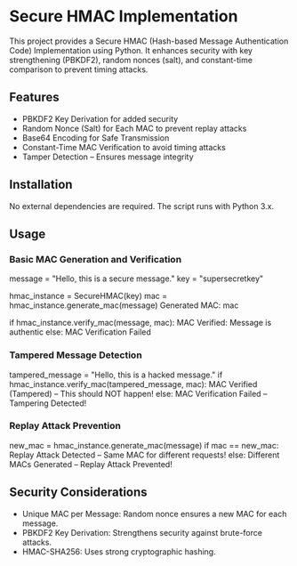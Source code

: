 # Secure HMAC Implementation

This project provides a Secure HMAC (Hash-based Message Authentication Code) Implementation using Python. It enhances security with key strengthening (PBKDF2), random nonces (salt), and constant-time comparison to prevent timing attacks.

## Features
- PBKDF2 Key Derivation for added security
- Random Nonce (Salt) for Each MAC to prevent replay attacks
- Base64 Encoding for Safe Transmission
- Constant-Time MAC Verification to avoid timing attacks
- Tamper Detection – Ensures message integrity

## Installation
No external dependencies are required. The script runs with Python 3.x.

## Usage
### Basic MAC Generation and Verification
message = "Hello, this is a secure message."
key = "supersecretkey"

hmac_instance = SecureHMAC(key)
mac = hmac_instance.generate_mac(message)
Generated MAC: mac

if hmac_instance.verify_mac(message, mac):
    MAC Verified: Message is authentic
else:
    MAC Verification Failed

### Tampered Message Detection
tampered_message = "Hello, this is a hacked message."
if hmac_instance.verify_mac(tampered_message, mac):
    MAC Verified (Tampered) – This should NOT happen!
else:
    MAC Verification Failed – Tampering Detected!

### Replay Attack Prevention
new_mac = hmac_instance.generate_mac(message)
if mac == new_mac:
    Replay Attack Detected – Same MAC for different requests!
else:
    Different MACs Generated – Replay Attack Prevented!

## Security Considerations
- Unique MAC per Message: Random nonce ensures a new MAC for each message.
- PBKDF2 Key Derivation: Strengthens security against brute-force attacks.
- HMAC-SHA256: Uses strong cryptographic hashing.


